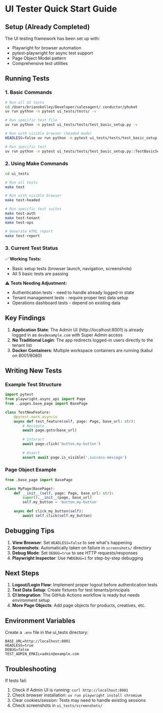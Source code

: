 # UI Tester Quick Start Guide

## Setup (Already Completed)

The UI testing framework has been set up with:
- Playwright for browser automation
- pytest-playwright for async test support
- Page Object Model pattern
- Comprehensive test utilities

## Running Tests

### 1. Basic Commands

```bash
# Run all UI tests
cd /Users/brianokelley/Developer/salesagent/.conductor/phuket
uv run python -m pytest ui_tests/tests/ -v

# Run specific test file
uv run python -m pytest ui_tests/tests/test_basic_setup.py -v

# Run with visible browser (headed mode)
HEADLESS=false uv run python -m pytest ui_tests/tests/test_basic_setup.py -v

# Run specific test
uv run python -m pytest ui_tests/tests/test_basic_setup.py::TestBasicSetup::test_browser_launches -v
```

### 2. Using Make Commands

```bash
cd ui_tests

# Run all tests
make test

# Run with visible browser
make test-headed

# Run specific test suites
make test-auth
make test-tenant
make test-ops

# Generate HTML report
make test-report
```

### 3. Current Test Status

✅ **Working Tests:**
- Basic setup tests (browser launch, navigation, screenshots)
- All 5 basic tests are passing

⚠️ **Tests Needing Adjustment:**
- Authentication tests - need to handle already logged-in state
- Tenant management tests - require proper test data setup
- Operations dashboard tests - depend on existing data

## Key Findings

1. **Application State**: The Admin UI (http://localhost:8001) is already logged in as `dev@example.com` with Super Admin access
2. **No Traditional Login**: The app redirects logged-in users directly to the tenant list
3. **Docker Containers**: Multiple workspace containers are running (kabul on 8001/8080)

## Writing New Tests

### Example Test Structure

```python
import pytest
from playwright.async_api import Page
from ..pages.base_page import BasePage

class TestNewFeature:
    @pytest.mark.asyncio
    async def test_feature(self, page: Page, base_url: str):
        # Navigate
        await page.goto(base_url)
        
        # Interact
        await page.click('button.my-button')
        
        # Assert
        assert await page.is_visible('.success-message')
```

### Page Object Example

```python
from .base_page import BasePage

class MyPage(BasePage):
    def __init__(self, page: Page, base_url: str):
        super().__init__(page, base_url)
        self.my_button = 'button.my-button'
        
    async def click_my_button(self):
        await self.click(self.my_button)
```

## Debugging Tips

1. **View Browser**: Set `HEADLESS=false` to see what's happening
2. **Screenshots**: Automatically taken on failure in `screenshots/` directory
3. **Debug Mode**: Set `DEBUG=true` to see HTTP requests/responses
4. **Playwright Inspector**: Use `PWDEBUG=1` for step-by-step debugging

## Next Steps

1. **Logout/Login Flow**: Implement proper logout before authentication tests
2. **Test Data Setup**: Create fixtures for test tenants/principals
3. **CI Integration**: The GitHub Actions workflow is ready but needs environment setup
4. **More Page Objects**: Add page objects for products, creatives, etc.

## Environment Variables

Create a `.env` file in the ui_tests directory:

```env
BASE_URL=http://localhost:8001
HEADLESS=true
DEBUG=false
TEST_ADMIN_EMAIL=admin@example.com
```

## Troubleshooting

If tests fail:
1. Check if Admin UI is running: `curl http://localhost:8001`
2. Check browser installation: `uv run playwright install chromium`
3. Clear cookies/session: Tests may need to handle existing sessions
4. Check screenshots in `ui_tests/screenshots/`